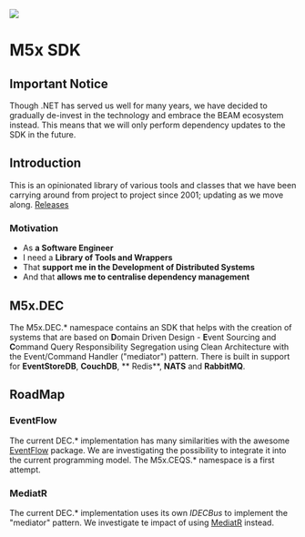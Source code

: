 ![](https://discomco.pl/img/discomco-favicon.png)
<br>

# M5x SDK

## Important Notice
Though .NET has served us well for many years, we have decided to gradually de-invest in the technology and embrace the BEAM ecosystem instead.
This means that we will only perform dependency updates to the SDK in the future. 

## Introduction

This is an opinionated library of various tools and classes that we have been carrying around from project to project
since 2001; updating as we move along.
[Releases](RELEASES.MD)

### Motivation

- As **a Software Engineer**
- I need a **Library of Tools and Wrappers**
- That **support me in the Development of Distributed Systems**
- And that **allows me to centralise dependency management**

## M5x.DEC

The M5x.DEC.* namespace contains an SDK that helps with the creation of systems that are based on
**D**omain Driven Design - **E**vent Sourcing and **C**ommand Query Responsibility Segregation using Clean Architecture
with the Event/Command Handler ("mediator") pattern. There is built in support for **EventStoreDB**, **CouchDB**, **
Redis**, **NATS** and **RabbitMQ**.

## RoadMap

### EventFlow

The current DEC.* implementation has many similarities with the
awesome [EventFlow](https://github.com/eventflow/EventFlow) package. We are investigating the possibility to integrate
it into the current programming model. The M5x.CEQS.* namespace is a first attempt.

### MediatR

The current DEC.* implementation uses its own *IDECBus* to implement the "mediator" pattern. We investigate te impact of
using [MediatR](https://github.com/jbogard/MediatR) instead.









